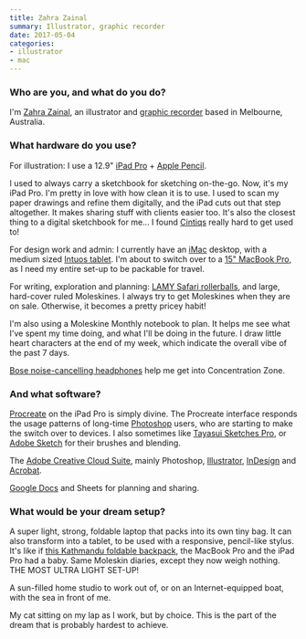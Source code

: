 ```yaml
---
title: Zahra Zainal
summary: Illustrator, graphic recorder
date: 2017-05-04
categories:
- illustrator
- mac
---
```


### Who are you, and what do you do?

I'm [Zahra Zainal](http://zahrazainal.com/ "Zahra's website."), an illustrator and [graphic recorder](https://www.youtube.com/watch?v=KiIgcoc7Wqg "A YouTube video explaining graphic recording.") based in Melbourne, Australia. 

### What hardware do you use?

For illustration: I use a 12.9" [iPad Pro][ipad-pro] + [Apple Pencil][pencil]. 

I used to always carry a sketchbook for sketching on-the-go. Now, it's my iPad Pro. I'm pretty in love with how clean it is to use. I used to scan my paper drawings and refine them digitally, and the iPad cuts out that step altogether. It makes sharing stuff with clients easier too. It's also the closest thing to a digital sketchbook for me... I found [Cintiqs][cintiq] really hard to get used to! 

For design work and admin: I currently have an [iMac][] desktop, with a medium sized [Intuos tablet][intuos]. I'm about to switch over to a [15" MacBook Pro][macbook-pro], as I need my entire set-up to be packable for travel. 

For writing, exploration and planning: [LAMY Safari rollerballs][safari-rollerball], and large, hard-cover ruled Moleskines. I always try to get Moleskines when they are on sale. Otherwise, it becomes a pretty pricey habit! 

I'm also using a Moleskine Monthly notebook to plan. It helps me see what I've spent my time doing, and what I'll be doing in the future. I draw little heart characters at the end of my week, which indicate the overall vibe of the past 7 days. 

[Bose noise-cancelling headphones][quietcomfort-15] help me get into Concentration Zone.  

### And what software?

[Procreate][procreate-ios] on the iPad Pro is simply divine. The Procreate interface responds the usage patterns of long-time [Photoshop][] users, who are starting to make the switch over to devices. I also sometimes like [Tayasui Sketches Pro][tayasui-sketches-pro-ios], or [Adobe Sketch][photoshop-sketch-ios] for their brushes and blending. 

The [Adobe Creative Cloud Suite][creative-suite], mainly Photoshop, [Illustrator][], [InDesign][] and [Acrobat][]. 

[Google Docs][google-docs] and Sheets for planning and sharing. 

### What would be your dream setup?

A super light, strong, foldable laptop that packs into its own tiny bag. It can also transform into a tablet, to be used with a responsive, pencil-like stylus. It's like if [this Kathmandu foldable backpack][pocket-pack], the MacBook Pro and the iPad Pro had a baby. Same Moleskin diaries, except they now weigh nothing. THE MOST ULTRA LIGHT SET-UP! 

A sun-filled home studio to work out of, or on an Internet-equipped boat, with the sea in front of me.

My cat sitting on my lap as I work, but by choice. This is the part of the dream that is probably hardest to achieve.

[acrobat]: https://www.adobe.com/acrobat.html "Software for creating and editing PDF documents."
[cintiq]: https://www.wacom.com/en-us/us/cintiq "A computer screen you can draw on."
[creative-suite]: https://www.adobe.com/creativecloud.html "A collection of design tools."
[google-docs]: https://en.wikipedia.org/wiki/Google_Docs "A web-based office suite."
[illustrator]: https://www.adobe.com/products/illustrator.html "A vector graphics editor."
[imac]: https://www.apple.com/imac-24/ "An all-in-one computer."
[indesign]: https://www.adobe.com/products/indesign.html "A desktop/web publishing application."
[intuos]: https://www.wacom.com/en-us/products/pen-tablets/wacom-intuos "A pen tablet."
[ipad-pro]: https://en.wikipedia.org/wiki/IPad_Pro "An iOS tablet."
[macbook-pro]: https://www.apple.com/macbook-pro/ "A laptop."
[pencil]: http://wetransfer.com/pencil "An iPad stylus."
[photoshop-sketch-ios]: https://apps.apple.com/us/app/adobe-photoshop-sketch/id839085644 "A drawing and illustration app."
[photoshop]: https://www.adobe.com/products/photoshop.html "A bitmap image editor."
[pocket-pack]: https://www.kathmandu.com.au/pocket-pack-v4.html "A foldable backpack."
[procreate-ios]: https://apps.apple.com/us/app/procreate/id425073498 "A powerful illustration app."
[quietcomfort-15]: http://web.archive.org/web/20140826072529/http://www.bose.com:80/controller?url=/shop_online/headphones/noise_cancelling_headphones/quietcomfort_15/index.jsp "Noise-cancelling headphones."
[safari-rollerball]: http://web.archive.org/web/20230816083116/https://www.lamy.com/en/lamy-safari/ "A pen."
[tayasui-sketches-pro-ios]: https://apps.apple.com/us/app/tayasui-sketches-pro/id671867510 "A drawing app."
